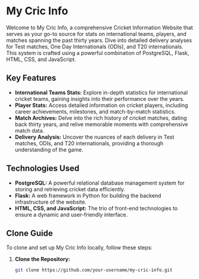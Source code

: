 # My Cric Info

Welcome to My Cric Info, a comprehensive Cricket Information Website that serves as your go-to source for stats on international teams, players, and matches spanning the past thirty years. Dive into detailed delivery analyses for Test matches, One Day Internationals (ODIs), and T20 internationals. This system is crafted using a powerful combination of PostgreSQL, Flask, HTML, CSS, and JavaScript.

## Key Features

- **International Teams Stats:** Explore in-depth statistics for international cricket teams, gaining insights into their performance over the years.
- **Player Stats:** Access detailed information on cricket players, including career achievements, milestones, and match-by-match statistics.
- **Match Archives:** Delve into the rich history of cricket matches, dating back thirty years, and relive memorable moments with comprehensive match data.
- **Delivery Analysis:** Uncover the nuances of each delivery in Test matches, ODIs, and T20 internationals, providing a thorough understanding of the game.

## Technologies Used

- **PostgreSQL:** A powerful relational database management system for storing and retrieving cricket data efficiently.
- **Flask:** A web framework in Python for building the backend infrastructure of the website.
- **HTML, CSS, and JavaScript:** The trio of front-end technologies to ensure a dynamic and user-friendly interface.

## Clone Guide

To clone and set up My Cric Info locally, follow these steps:

1. **Clone the Repository:**
   ```bash
   git clone https://github.com/your-username/my-cric-info.git

